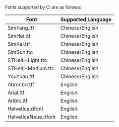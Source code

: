 Fonts supported by CI are as follows:

| Font | Supported Language |  
|---------|---------| 
| SimFang.ttf | Chinese/English |  
| SimHei.ttf | Chinese/English |  
| SimKai.ttf | Chinese/English |  
| SimSun.ttc | Chinese/English |  
| STHeiti-Light.ttc | Chinese/English |  
| STHeiti-Medium.ttc | Chinese/English |  
| YouYuan.ttf | Chinese/English |  
| Ahronbd.ttf | English |  
| Arial.ttf | English |  
| Ariblk.ttf | English |  
| Helvetica.dfont | English |  
| HelveticaNeue.dfont | English |  
